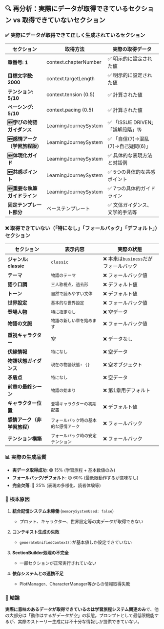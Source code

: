 ## 🔍 **再分析：実際にデータが取得できているセクション vs 取得できていないセクション**

### ✅ **実際にデータが取得できて正しく生成されているセクション**

| セクション | 取得方法 | 実際の取得データ |
|-----------|---------|-----------------|
| **章番号: 1** | context.chapterNumber | ✅ 明示的に設定された値 |
| **目標文字数: 2000** | context.targetLength | ✅ 明示的に設定された値 |
| **テンション: 5/10** | context.tension (0.5) | ✅ 計算された値 |
| **ペーシング: 5/10** | context.pacing (0.5) | ✅ 計算された値 |
| **🆕学びの物語ガイダンス** | LearningJourneySystem | ✅ 「ISSUE DRIVEN」「誤解段階」等 |
| **🆕感情アーク（学習旅程版）** | LearningJourneySystem | ✅ 「自信(7)→混乱(7)→自己疑問(6)」 |
| **🆕体現化ガイド** | LearningJourneySystem | ✅ 具体的な表現方法と対話例 |
| **🆕共感ポイント** | LearningJourneySystem | ✅ 5つの具体的な共感ポイント |
| **🆕重要な執筆ガイドライン** | LearningJourneySystem | ✅ 7つの具体的ガイドライン |
| **固定テンプレート部分** | ベーステンプレート | ✅ 文体ガイダンス、文学的手法等 |

### ❌ **取得できていない（「特になし」「フォールバック」「デフォルト」）セクション**

| セクション | 表示内容 | 実際の状態 |
|-----------|---------|-----------|
| **ジャンル: classic** | `classic` | ❌ 本来は`business`だがフォールバック |
| **テーマ** | `物語のテーマ` | ❌ フォールバック値 |
| **語り口調** | `三人称視点、過去形` | ❌ デフォルト値 |
| **トーン** | `自然で読みやすい文体` | ❌ デフォルト値 |
| **世界設定** | `基本的な世界設定` | ❌ フォールバック値 |
| **登場人物** | `特に指定なし` | ❌ 空データ |
| **物語の文脈** | `物語の新しい章を始めます` | ❌ フォールバック値 |
| **重視キャラクター** | 空 | ❌ データなし |
| **伏線情報** | `特になし` | ❌ 空データ |
| **物語状態ガイダンス** | `現在の物語状態: {}` | ❌ 空オブジェクト |
| **矛盾点** | `特になし` | ❌ 空データ |
| **前章の最終シーン** | `物語の始まり` | ❌ 第1章用デフォルト |
| **キャラクター位置** | `登場キャラクターの初期配置` | ❌ デフォルト値 |
| **感情アーク（非学習旅程）** | `フォールバック時の基本的な感情アーク` | ❌ フォールバック |
| **テンション構築** | `フォールバック時の安定テンション` | ❌ フォールバック |

### 📊 **実際の生成品質**

- **実データ取得成功**: 🟢 15% (学習旅程 + 基本数値のみ)
- **フォールバック/デフォルト**: 🟡 60% (最低限動作するが意味なし)
- **完全欠落**: 🔴 25% (表現の多様化、読者体験等)

### 🎯 **根本原因**

1. **統合記憶システム未稼働** (`memorySystemUsed: false`)
   - プロット、キャラクター、世界設定等の実データが取得できない

2. **コンテキスト生成の失敗**
   - `generateUnifiedContext()`が基本値しか設定できていない

3. **SectionBuilder処理の不完全**
   - 一部セクションが正常実行されていない

4. **依存システムとの連携不足**
   - PlotManager、CharacterManager等からの情報取得失敗

### 📝 **結論**

**実際に意味のあるデータが取得できているのは学習旅程システム関連のみ**で、他の大部分は「動作はするがデータが空」の状態。プロンプトとして最低限機能するが、実際のストーリー生成には不十分な情報しか提供できていない。